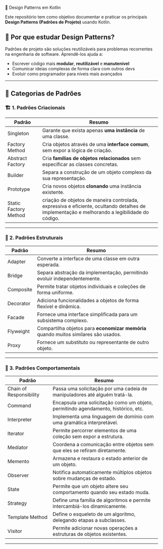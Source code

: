  🧠 Design Patterns em Kotlin

Este repositório tem como objetivo documentar e praticar os principais **Design Patterns (Padrões de Projeto)** usando Kotlin.

## 🚀 Por que estudar Design Patterns?

Padrões de projeto são soluções reutilizáveis para problemas recorrentes na engenharia de software. Aprendê-los ajuda a:
- Escrever código mais **modular**, **reutilizável** e **manutenível**
- Comunicar ideias complexas de forma clara com outros devs
- Evoluir como programador para níveis mais avançados

---

## 🧰 Categorias de Padrões

### 🏗️ 1. Padrões Criacionais

| Padrão                | Resumo                                                                 |
|-----------------------|------------------------------------------------------------------------|
| Singleton             | Garante que exista apenas **uma instância** de uma classe.             |
| Factory Method        | Cria objetos através de uma **interface comum**, sem expor a lógica de criação. |
| Abstract Factory      | Cria **famílias de objetos relacionados** sem especificar as classes concretas. |
| Builder               | Separa a construção de um objeto complexo da sua representação.        |
| Prototype             | Cria novos objetos **clonando** uma instância existente.               |
| Static Factory Method | criação de objetos de maneira controlada, expressiva e eficiente, ocultando detalhes de implementação e melhorando a legibilidade do código. |

---

### 🧱 2. Padrões Estruturais

| Padrão        | Resumo                                                                 |
|---------------|------------------------------------------------------------------------|
| Adapter       | Converte a interface de uma classe em outra esperada.                  |
| Bridge        | Separa abstração da implementação, permitindo evoluir independentemente.|
| Composite     | Permite tratar objetos individuais e coleções de forma uniforme.       |
| Decorator     | Adiciona funcionalidades a objetos de forma flexível e dinâmica.       |
| Facade        | Fornece uma interface simplificada para um subsistema complexo.        |
| Flyweight     | Compartilha objetos para **economizar memória** quando muitos similares são usados. |
| Proxy         | Fornece um substituto ou representante de outro objeto.                |

---

### 🔁 3. Padrões Comportamentais

| Padrão        | Resumo                                                                 |
|---------------|------------------------------------------------------------------------|
| Chain of Responsibility | Passa uma solicitação por uma cadeia de manipuladores até alguém tratá-la. |
| Command       | Encapsula uma solicitação como um objeto, permitindo agendamento, histórico, etc. |
| Interpreter   | Implementa uma linguagem de domínio com uma gramática interpretável.   |
| Iterator      | Permite percorrer elementos de uma coleção sem expor a estrutura.      |
| Mediator      | Coordena a comunicação entre objetos sem que eles se refiram diretamente. |
| Memento       | Armazena e restaura o estado anterior de um objeto.                    |
| Observer      | Notifica automaticamente múltiplos objetos sobre mudanças de estado.   |
| State         | Permite que um objeto altere seu comportamento quando seu estado muda. |
| Strategy      | Define uma família de algoritmos e permite intercambiá-los dinamicamente. |
| Template Method | Define o esqueleto de um algoritmo, delegando etapas a subclasses.    |
| Visitor       | Permite adicionar novas operações a estruturas de objetos existentes.  |

---
